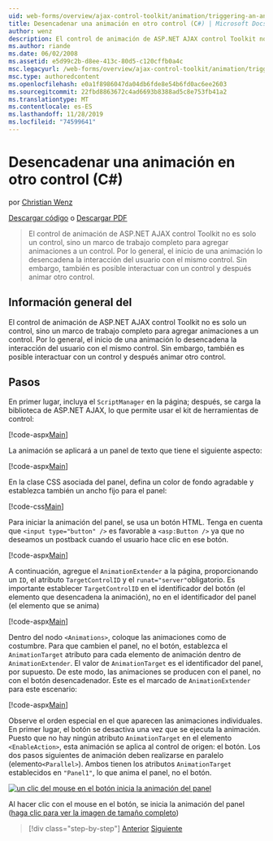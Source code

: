 ```yaml
---
uid: web-forms/overview/ajax-control-toolkit/animation/triggering-an-animation-in-another-control-cs
title: Desencadenar una animación en otro control (C#) | Microsoft Docs
author: wenz
description: El control de animación de ASP.NET AJAX control Toolkit no es solo un control, sino un marco de trabajo completo para agregar animaciones a un control. Por lo general, el inicio de...
ms.author: riande
ms.date: 06/02/2008
ms.assetid: e5d99c2b-d8ee-413c-80d5-c120cffb0a4c
msc.legacyurl: /web-forms/overview/ajax-control-toolkit/animation/triggering-an-animation-in-another-control-cs
msc.type: authoredcontent
ms.openlocfilehash: e0a1f8986047da04db6fde8e54b6fd0ac6ee2603
ms.sourcegitcommit: 22fbd8863672c4ad6693b8388ad5c8e753fb41a2
ms.translationtype: MT
ms.contentlocale: es-ES
ms.lasthandoff: 11/28/2019
ms.locfileid: "74599641"
---
```

# <a name="triggering-an-animation-in-another-control-c"></a>Desencadenar una animación en otro control (C#)

por [Christian Wenz](https://github.com/wenz)

[Descargar código](https://download.microsoft.com/download/f/9/a/f9a26acd-8df4-4484-8a18-199e4598f411/Animation8.cs.zip) o [Descargar PDF](https://download.microsoft.com/download/6/7/1/6718d452-ff89-4d3f-a90e-c74ec2d636a3/animation8CS.pdf)

> El control de animación de ASP.NET AJAX control Toolkit no es solo un control, sino un marco de trabajo completo para agregar animaciones a un control. Por lo general, el inicio de una animación lo desencadena la interacción del usuario con el mismo control. Sin embargo, también es posible interactuar con un control y después animar otro control.

## <a name="overview"></a>Información general del

El control de animación de ASP.NET AJAX control Toolkit no es solo un control, sino un marco de trabajo completo para agregar animaciones a un control. Por lo general, el inicio de una animación lo desencadena la interacción del usuario con el mismo control. Sin embargo, también es posible interactuar con un control y después animar otro control.

## <a name="steps"></a>Pasos

En primer lugar, incluya el `ScriptManager` en la página; después, se carga la biblioteca de ASP.NET AJAX, lo que permite usar el kit de herramientas de control:

[!code-aspx[Main](triggering-an-animation-in-another-control-cs/samples/sample1.aspx)]

La animación se aplicará a un panel de texto que tiene el siguiente aspecto:

[!code-aspx[Main](triggering-an-animation-in-another-control-cs/samples/sample2.aspx)]

En la clase CSS asociada del panel, defina un color de fondo agradable y establezca también un ancho fijo para el panel:

[!code-css[Main](triggering-an-animation-in-another-control-cs/samples/sample3.css)]

Para iniciar la animación del panel, se usa un botón HTML. Tenga en cuenta que `<input type="button" />` es favorable a `<asp:Button />` ya que no deseamos un postback cuando el usuario hace clic en ese botón.

[!code-aspx[Main](triggering-an-animation-in-another-control-cs/samples/sample4.aspx)]

A continuación, agregue el `AnimationExtender` a la página, proporcionando un `ID`, el atributo `TargetControlID` y el `runat="server"`obligatorio. Es importante establecer `TargetControlID` en el identificador del botón (el elemento que desencadena la animación), no en el identificador del panel (el elemento que se anima)

[!code-aspx[Main](triggering-an-animation-in-another-control-cs/samples/sample5.aspx)]

Dentro del nodo `<Animations>`, coloque las animaciones como de costumbre. Para que cambien el panel, no el botón, establezca el `AnimationTarget` atributo para cada elemento de animación dentro de `AnimationExtender`. El valor de `AnimationTarget` es el identificador del panel, por supuesto. De este modo, las animaciones se producen con el panel, no con el botón desencadenador. Este es el marcado de `AnimationExtender` para este escenario:

[!code-aspx[Main](triggering-an-animation-in-another-control-cs/samples/sample6.aspx)]

Observe el orden especial en el que aparecen las animaciones individuales. En primer lugar, el botón se desactiva una vez que se ejecuta la animación. Puesto que no hay ningún atributo `AnimationTarget` en el elemento `<EnableAction>`, esta animación se aplica al control de origen: el botón. Los dos pasos siguientes de animación deben realizarse en paralelo (elemento`<Parallel>`). Ambos tienen los atributos `AnimationTarget` establecidos en `"Panel1"`, lo que anima el panel, no el botón.

[![un clic del mouse en el botón inicia la animación del panel](triggering-an-animation-in-another-control-cs/_static/image2.png)](triggering-an-animation-in-another-control-cs/_static/image1.png)

Al hacer clic con el mouse en el botón, se inicia la animación del panel ([haga clic para ver la imagen de tamaño completo](triggering-an-animation-in-another-control-cs/_static/image3.png))

> [!div class="step-by-step"]
> [Anterior](disabling-actions-during-animation-cs.md)
> [Siguiente](modifying-animations-from-the-server-side-cs.md)
